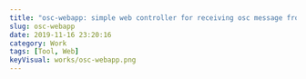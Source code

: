 ```yaml
---
title: "osc-webapp: simple web controller for receiving osc message from www"
slug: osc-webapp
date: 2019-11-16 23:20:16
category: Work
tags: [Tool, Web]
keyVisual: works/osc-webapp.png
---
```

